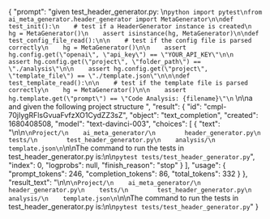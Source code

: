 {
  "prompt": "given  test_header_generator.py: \n```python import pytest\nfrom ai_meta_generator.header_generator import MetaGenerator\n\ndef test_init():\n    # test if a HeaderGenerator instance is created\n    hg = MetaGenerator()\n    assert isinstance(hg, MetaGenerator)\n\ndef test_config_file_read():\n\n    # test if the config file is parsed correctly\n    hg = MetaGenerator()\n\n    assert hg.config.get(\"openai\", \"api_key\") == \"YOUR_API_KEY\"\n\n    assert hg.config.get(\"project\", \"folder_path\") == \"./analysis\"\n\n    assert hg.config.get(\"project\", \"template_file\") == \"./template.json\"\n\n\ndef test_template_read():\n\n    # test if the template file is parsed correctly\n    hg = MetaGenerator()\n\n    assert hg.template.get(\"prompt\") == \"Code Analysis: {filename}\"\n``` \n\na and given the following project structure ",
  "result": {
    "id": "cmpl-70jIygRFlsGvuaFvfzXO1CydZZ3sZ",
    "object": "text_completion",
    "created": 1680408508,
    "model": "text-davinci-003",
    "choices": [
      {
        "text": "\n\n```\nProject/\n    ai_meta_generator/\n        header_generator.py\n    tests/\n        test_header_generator.py\n    analysis/\n    template.json\n```\n\nThe command to run the tests in test_header_generator.py is:\n\n`pytest tests/test_header_generator.py`",
        "index": 0,
        "logprobs": null,
        "finish_reason": "stop"
      }
    ],
    "usage": {
      "prompt_tokens": 246,
      "completion_tokens": 86,
      "total_tokens": 332
    }
  },
  "result_text": "\n\n```\nProject/\n    ai_meta_generator/\n        header_generator.py\n    tests/\n        test_header_generator.py\n    analysis/\n    template.json\n```\n\nThe command to run the tests in test_header_generator.py is:\n\n`pytest tests/test_header_generator.py`"
}